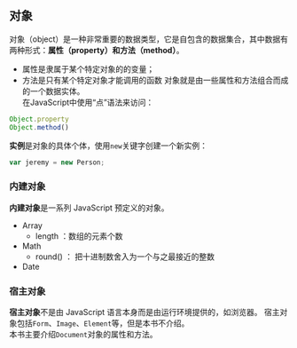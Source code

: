 ## 对象

对象（object）是一种非常重要的数据类型，它是自包含的数据集合，其中数据有两种形式：**属性（property）**和**方法（method）**。
- 属性是隶属于某个特定对象的的变量；
- 方法是只有某个特定对象才能调用的函数
对象就是由一些属性和方法组合而成的一个数据实体。  
在JavaScript中使用“点”语法来访问：  
```javascript
Object.property
Object.method()
```

**实例**是对象的具体个体，使用`new`关键字创建一个新实例：  
```javascript
var jeremy = new Person;
```

### 内建对象
**内建对象**是一系列 JavaScript 预定义的对象。
- Array
    - length ：数组的元素个数
- Math
    - round() ： 把十进制数舍入为一个与之最接近的整数
- Date

### 宿主对象
**宿主对象**不是由 JavaScript 语言本身而是由运行环境提供的，如浏览器。
宿主对象包括`Form`、`Image`、`Element`等，但是本书不介绍。  
本书主要介绍`Document`对象的属性和方法。
